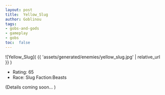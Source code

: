 ```yaml
---
layout: post
title:  Yellow_Slug
author: Goblinou
tags:
- gobs-and-gods
- gameplay
- gobs
toc:  false
---
```


![Yellow_Slug]( {{ 'assets/generated/enemies/yellow_slug.jpg' | relative_url }} )
- Rating: 65
- Race: Slug  Faction:Beasts

(Details coming soon... )
